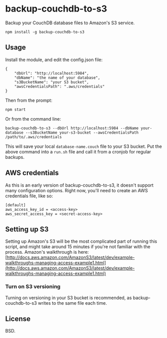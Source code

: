 backup-couchdb-to-s3
===========
Backup your CouchDB database files to Amazon's S3 service.

    npm install -g backup-couchdb-to-s3

Usage
-----------
Install the module, and edit the config.json file:

    {
	    "dbUrl": "http://localhost:5984",
	    "dbName": "the name of your database",
	    "s3BucketName": "your S3 bucket",
	    "awsCredentialsPath": ".aws/credentials"
    }

Then from the prompt:

    npm start

Or from the command line:

    backup-couchdb-to-s3 --dbUrl http://localhost:5984 --dbName your-database --s3BucketName your-s3-bucket --awsCredentialsPath /path/to/.aws/credentials

This will save your local `database-name.couch` file to your S3 bucket. Put the above command into a `run.sh` file and call it from a cronjob for regular backups.

AWS credentials
-------
As this is an early version of backup-couchdb-to-s3, it doesn't support many configuration options. Right now, you'll need to create an AWS credentials file, like so:

    [default]
    aws_access_key_id = <access-key>
    aws_secret_access_key = <secret-access-key>

Setting up S3
--------
Setting up Amazon's S3 will be the most complicated part of running this script, and might take around 15 minutes if you're not familiar with the process. Amazon's walkthrough is here: [http://docs.aws.amazon.com/AmazonS3/latest/dev/example-walkthroughs-managing-access-example1.html](http://docs.aws.amazon.com/AmazonS3/latest/dev/example-walkthroughs-managing-access-example1.html)

### Turn on S3 versioning
Turning on versioning in your S3 bucket is recommended, as backup-couchdb-to-s3 writes to the same file each time.

License
-------
BSD.